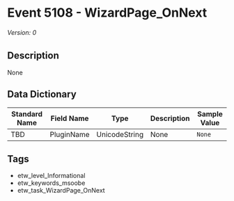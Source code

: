 # Event 5108 - WizardPage_OnNext
###### Version: 0

## Description
None

## Data Dictionary
|Standard Name|Field Name|Type|Description|Sample Value|
|---|---|---|---|---|
|TBD|PluginName|UnicodeString|None|`None`|

## Tags
* etw_level_Informational
* etw_keywords_msoobe
* etw_task_WizardPage_OnNext